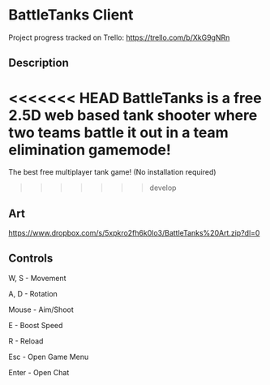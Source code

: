 # BattleTanks Client

Project progress tracked on Trello: https://trello.com/b/XkG9gNRn

## Description

<<<<<<< HEAD
BattleTanks is a free 2.5D web based tank shooter where two teams battle it out in a team elimination gamemode!
=======
The best free multiplayer tank game! (No installation required)
>>>>>>> develop

## Art 

https://www.dropbox.com/s/5xpkro2fh6k0lo3/BattleTanks%20Art.zip?dl=0

## Controls
W, S - Movement

A, D - Rotation

Mouse - Aim/Shoot

E - Boost Speed

R - Reload

Esc - Open Game Menu

Enter - Open Chat
